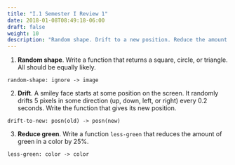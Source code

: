 ```yaml
---
title: "I.1 Semester I Review 1"
date: 2018-01-08T08:49:18-06:00
draft: false
weight: 10
description: "Random shape. Drift to a new position. Reduce the amount of green." 
---
```


1. **Random shape**. Write a function that returns a square, circle, or triangle. All should be equally likely.
```text
random-shape: ignore -> image
```

2. **Drift**. A smiley face starts at some position on the screen. It randomly drifts 5 pixels in some direction (up, down, left, or right) every 0.2 seconds. Write the function that gives its new position.
```text
drift-to-new: posn(old) -> posn(new)
```

3. **Reduce green**. Write a function `less-green` that reduces the amount of green in a color by 25%.
```text
less-green: color -> color
```

